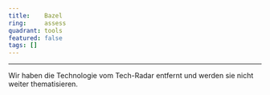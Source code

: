 ```yaml
---
title:    Bazel  
ring:     assess  
quadrant: tools
featured: false
tags: []
---
```

---

Wir haben die Technologie vom Tech-Radar entfernt und werden sie nicht weiter thematisieren.
